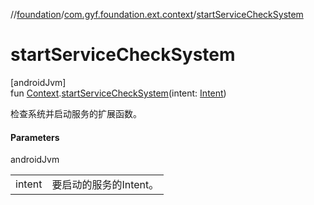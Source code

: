 //[foundation](../../index.md)/[com.gyf.foundation.ext.context](index.md)/[startServiceCheckSystem](start-service-check-system.md)

# startServiceCheckSystem

[androidJvm]\
fun [Context](https://developer.android.com/reference/kotlin/android/content/Context.html).[startServiceCheckSystem](start-service-check-system.md)(intent: [Intent](https://developer.android.com/reference/kotlin/android/content/Intent.html))

检查系统并启动服务的扩展函数。

#### Parameters

androidJvm

| | |
|---|---|
| intent | 要启动的服务的Intent。 |